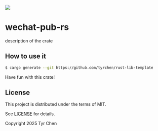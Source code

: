 ![](https://github.com/tyrchen/rust-lib-template/workflows/build/badge.svg)

# wechat-pub-rs

description of the crate

## How to use it

```bash
$ cargo generate --git https://github.com/tyrchen/rust-lib-template
```

Have fun with this crate!

## License

This project is distributed under the terms of MIT.

See [LICENSE](LICENSE.md) for details.

Copyright 2025 Tyr Chen

